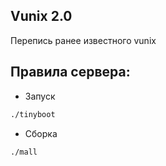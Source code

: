 ## Vunix 2.0 
Перепись ранее известного vunix

## Правила сервера:
* Запуск 
```bash
./tinyboot
```
* Сборка 
```bash
./mall
```

